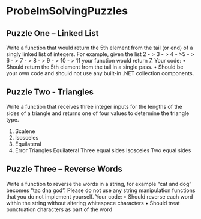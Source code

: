 # ProbelmSolvingPuzzles 
Puzzle One – Linked List
-------------------------
Write a function that would return the 5th element from the tail (or end) of a singly linked list of integers.
For example, given the list 2 - > 3 - > 4 - >5 - > 6 - > 7 - > 8 - > 9 - > 10 - > 11 your function would return 7.
Your code:
•	Should return the 5th element from the tail in a single pass.
•	Should be your own code and should not use any built-in .NET collection components.

Puzzle Two - Triangles
----------------------
Write a function that receives three integer inputs for the lengths of the sides of a triangle and returns one of four values to determine the triangle type.
1.	Scalene
2.	Isosceles
3.	Equilateral
4.	Error
Triangles
Equilateral
Three equal sides
Isosceles
Two equal sides

Puzzle Three – Reverse Words
----------------------------
Write a function to reverse the words in a string, for example “cat and dog” becomes “tac dna god”.
Please do not use any string manipulation functions that you do not implement yourself.
Your code:
•	Should reverse each word within the string without altering whitespace characters
•	Should treat punctuation characters as part of the word
